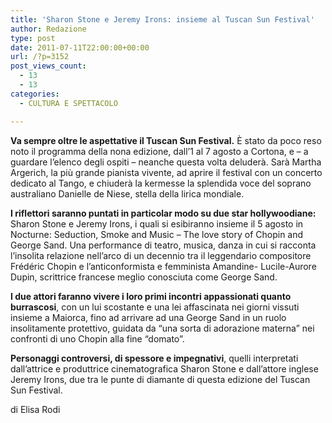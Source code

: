 ```yaml
---
title: 'Sharon Stone e Jeremy Irons: insieme al Tuscan Sun Festival'
author: Redazione
type: post
date: 2011-07-11T22:00:00+00:00
url: /?p=3152
post_views_count:
  - 13
  - 13
categories:
  - CULTURA E SPETTACOLO

---
```

**Va sempre oltre le aspettative il Tuscan Sun Festival.** &Egrave; stato da poco reso noto il programma della nona edizione, dall&rsquo;1 al 7 agosto a Cortona, e &ndash; a guardare l&rsquo;elenco degli ospiti &ndash; neanche questa volta deluder&agrave;. Sar&agrave; Martha Argerich, la pi&ugrave; grande pianista vivente, ad aprire il festival con un concerto dedicato al Tango, e chiuder&agrave; la kermesse la splendida voce del soprano australiano Danielle de Niese, stella della lirica mondiale. 

**I riflettori saranno puntati in particolar modo su due star hollywoodiane:** Sharon Stone e Jeremy Irons, i quali si esibiranno insieme il 5 agosto in Nocturne: Seduction, Smoke and Music &#8211; The love story of Chopin and George Sand. Una performance di teatro, musica, danza in cui si racconta l&#8217;insolita relazione nell&#8217;arco di un decennio tra il leggendario compositore Fr&eacute;d&eacute;ric Chopin e l&#8217;anticonformista e femminista Amandine- Lucile-Aurore Dupin, scrittrice francese meglio conosciuta come George Sand. 

**I due attori faranno vivere i loro primi incontri appassionati quanto burrascosi**, con un lui scostante e una lei affascinata nei giorni vissuti insieme a Maiorca, fino ad arrivare ad una George Sand in un ruolo insolitamente protettivo, guidata da &ldquo;una sorta di adorazione materna&rdquo; nei confronti di uno Chopin alla fine &ldquo;domato&rdquo;. 

**Personaggi controversi, di spessore e impegnativi**, quelli interpretati dall&#8217;attrice e produttrice cinematografica Sharon Stone e dall&rsquo;attore inglese Jeremy Irons, due tra le punte di diamante di questa edizione del Tuscan Sun Festival. 

di Elisa Rodi